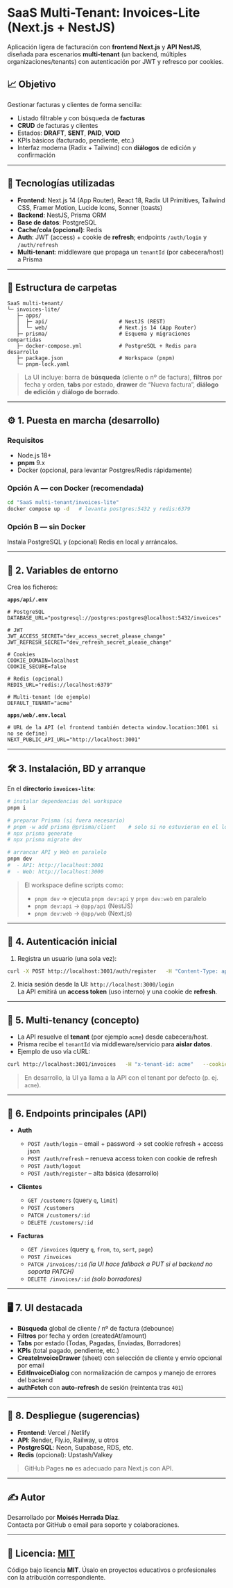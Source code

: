 # SaaS Multi-Tenant: Invoices-Lite (Next.js + NestJS)

Aplicación ligera de facturación con **frontend Next.js** y **API NestJS**, diseñada para escenarios **multi-tenant** (un backend, múltiples organizaciones/tenants) con autenticación por JWT y refresco por cookies.

## 📈 Objetivo

Gestionar facturas y clientes de forma sencilla:

- Listado filtrable y con búsqueda de **facturas**
- **CRUD** de facturas y clientes
- Estados: **DRAFT**, **SENT**, **PAID**, **VOID**
- KPIs básicos (facturado, pendiente, etc.)
- Interfaz moderna (Radix + Tailwind) con **diálogos** de edición y confirmación

---

## 🤖 Tecnologías utilizadas

- **Frontend**: Next.js 14 (App Router), React 18, Radix UI Primitives, Tailwind CSS, Framer Motion, Lucide Icons, Sonner (toasts)
- **Backend**: NestJS, Prisma ORM
- **Base de datos**: PostgreSQL
- **Cache/cola (opcional)**: Redis
- **Auth**: JWT (access) + cookie de **refresh**; endpoints `/auth/login` y `/auth/refresh`
- **Multi-tenant**: middleware que propaga un `tenantId` (por cabecera/host) a Prisma

---

## 📂 Estructura de carpetas

```
SaaS multi-tenant/
└─ invoices-lite/
   ├─ apps/
   │  ├─ api/                       # NestJS (REST)
   │  └─ web/                       # Next.js 14 (App Router)
   ├─ prisma/                       # Esquema y migraciones compartidas
   ├─ docker-compose.yml            # PostgreSQL + Redis para desarrollo
   ├─ package.json                  # Workspace (pnpm)
   └─ pnpm-lock.yaml
```

> La UI incluye: barra de **búsqueda** (cliente o nº de factura), **filtros** por fecha y orden, **tabs** por estado, **drawer** de “Nueva factura”, **diálogo de edición** y **diálogo de borrado**.

---

## ⚙️ 1. Puesta en marcha (desarrollo)

### Requisitos

- Node.js 18+  
- **pnpm** 9.x  
- Docker (opcional, para levantar Postgres/Redis rápidamente)

### Opción A — con Docker (recomendada)

```bash
cd "SaaS multi-tenant/invoices-lite"
docker compose up -d   # levanta postgres:5432 y redis:6379
```

### Opción B — sin Docker

Instala PostgreSQL y (opcional) Redis en local y arráncalos.

---

## 🔐 2. Variables de entorno

Crea los ficheros:

**`apps/api/.env`**
```
# PostgreSQL
DATABASE_URL="postgresql://postgres:postgres@localhost:5432/invoices"

# JWT
JWT_ACCESS_SECRET="dev_access_secret_please_change"
JWT_REFRESH_SECRET="dev_refresh_secret_please_change"

# Cookies
COOKIE_DOMAIN=localhost
COOKIE_SECURE=false

# Redis (opcional)
REDIS_URL="redis://localhost:6379"

# Multi-tenant (de ejemplo)
DEFAULT_TENANT="acme"
```

**`apps/web/.env.local`**
```
# URL de la API (el frontend también detecta window.location:3001 si no se define)
NEXT_PUBLIC_API_URL="http://localhost:3001"
```

---

## 🛠️ 3. Instalación, BD y arranque

En el **directorio `invoices-lite`**:

```bash
# instalar dependencias del workspace
pnpm i

# preparar Prisma (si fuera necesario)
# pnpm -w add prisma @prisma/client    # solo si no estuvieran en el lockfile
# npx prisma generate
# npx prisma migrate dev

# arrancar API y Web en paralelo
pnpm dev
#  - API: http://localhost:3001
#  - Web: http://localhost:3000
```

> El workspace define scripts como:
>
> - `pnpm dev` → ejecuta `pnpm dev:api` y `pnpm dev:web` en paralelo  
> - `pnpm dev:api` → `@app/api` (NestJS)  
> - `pnpm dev:web` → `@app/web` (Next.js)

---

## 👤 4. Autenticación inicial

1) Registra un usuario (una sola vez):

```bash
curl -X POST http://localhost:3001/auth/register   -H "Content-Type: application/json"   -d '{"email":"admin@acme.test","password":"changeme"}'
```

2) Inicia sesión desde la UI: `http://localhost:3000/login`  
La API emitirá un **access token** (uso interno) y una cookie de **refresh**.

---

## 🧩 5. Multi-tenancy (concepto)

- La API resuelve el **tenant** (por ejemplo `acme`) desde cabecera/host.  
- Prisma recibe el `tenantId` vía middleware/servicio para **aislar datos**.  
- Ejemplo de uso vía cURL:

```bash
curl http://localhost:3001/invoices   -H "x-tenant-id: acme"   --cookie "refresh_token=..."   # cookie tras login
```

> En desarrollo, la UI ya llama a la API con el tenant por defecto (p. ej. `acme`).

---

## 🔗 6. Endpoints principales (API)

- **Auth**
  - `POST /auth/login` – email + password → set cookie refresh + access json
  - `POST /auth/refresh` – renueva access token con cookie de refresh
  - `POST /auth/logout`
  - `POST /auth/register` – alta básica (desarrollo)

- **Clientes**
  - `GET /customers` (query `q`, `limit`)  
  - `POST /customers`  
  - `PATCH /customers/:id`  
  - `DELETE /customers/:id`

- **Facturas**
  - `GET /invoices` (query `q`, `from`, `to`, `sort`, `page`)  
  - `POST /invoices`  
  - `PATCH /invoices/:id` *(la UI hace fallback a PUT si el backend no soporta PATCH)*  
  - `DELETE /invoices/:id` *(solo borradores)*

---

## 🖥️ 7. UI destacada

- **Búsqueda** global de cliente / nº de factura (debounce)
- **Filtros** por fecha y orden (createdAt/amount)
- **Tabs** por estado (Todas, Pagadas, Enviadas, Borradores)
- **KPIs** (total pagado, pendiente, etc.)
- **CreateInvoiceDrawer** (sheet) con selección de cliente y envío opcional por email
- **EditInvoiceDialog** con normalización de campos y manejo de errores del backend
- **authFetch** con **auto-refresh** de sesión (reintenta tras `401`)

---

## 🚀 8. Despliegue (sugerencias)

- **Frontend**: Vercel / Netlify  
- **API**: Render, Fly.io, Railway, u otros  
- **PostgreSQL**: Neon, Supabase, RDS, etc.  
- **Redis** (opcional): Upstash/Valkey

> GitHub Pages **no** es adecuado para Next.js con API.

---

## ✍️ Autor

Desarrollado por **Moisés Herrada Díaz**.  
Contacta por GitHub o email para soporte y colaboraciones.

---

## 🧾 **Licencia:** [MIT](./LICENSE)

Código bajo licencia **MIT**. Úsalo en proyectos educativos o profesionales con la atribución correspondiente.
